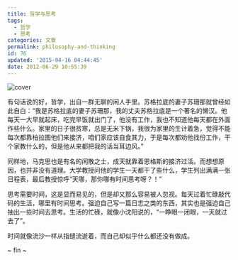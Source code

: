 ```yaml
---
title: 哲学与思考
tags:
  - 哲学
  - 思考
categories: 文章
permalink: philosophy-and-thinking
id: 76
updated: '2015-04-16 04:44:45'
date: 2012-06-29 10:55:39
---
```


![cover](https://cat.yufan.me/cats/011206AS8.jpg)

有句话说的好，哲学，出自一群无聊的闲人手里。苏格拉底的妻子苏珊那就曾经如此自白：“我是苏格拉底的妻子苏珊那，我的丈夫苏格拉底是一个著名的懒汉。他每天一大早就起床，吃完早饭就出门了，他没有工作，我也不知道他每天都在外面作些什么。家里的日子很贫寒，总是无米下锅，我很为家里的生计着急，觉得不能每次都靠柏拉图他们来接济，咱们家应该自食其力，于是每次都劝他找份工作，干个家教什么的，但是他从来都把我的话当耳边风。”

<!--more-->

同样地，马克思也是有名的闲散之士，成天就靠着恩格斯的接济过活。而想想原因，也并非没有道理。大学教授问他的学生一天都干了些什么，学生列出满满一张日程表，最后教授惊呼“天哪，那你哪有时间思考呀？！”

思考需要时间，这是显而易见的，但是却又那么容易被人忽视。每天过着忙碌敲代码的生活，哪里有时间思考。强迫自己写一篇日志之类的东西，其实也是强迫自己抽出一些时间去思考。生活的忙碌，就像小沈阳说的，“一睁眼一闭眼，一天就过去了”。

时间就像流沙一样从指缝流逝着，而自己却似乎什么都还没有做成。

~ fin ~
